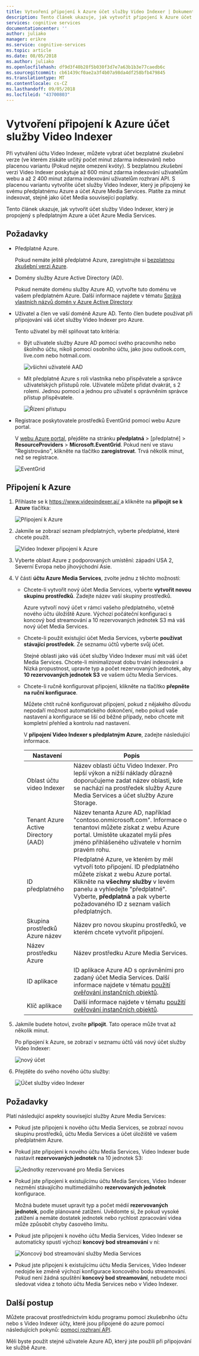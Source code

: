 ```yaml
---
title: Vytvoření připojení k Azure účet služby Video Indexer | Dokumentace Microsoftu
description: Tento článek ukazuje, jak vytvořit připojení k Azure účet služby Video Indexer.
services: cognitive services
documentationcenter: ''
author: juliako
manager: erikre
ms.service: cognitive-services
ms.topic: article
ms.date: 08/05/2018
ms.author: juliako
ms.openlocfilehash: df9d3f40b28f5b030f3d7e7a63b1b3e77caedb6c
ms.sourcegitcommit: cb61439cf0ae2a3f4b07a98da4df258bfb479845
ms.translationtype: MT
ms.contentlocale: cs-CZ
ms.lasthandoff: 09/05/2018
ms.locfileid: "43700803"
---
```

# <a name="create-a-video-indexer-account-connected-to-azure"></a>Vytvoření připojení k Azure účet služby Video Indexer

Při vytváření účtu Video Indexer, můžete vybrat účet bezplatné zkušební verze (ve kterém získáte určitý počet minut zdarma indexování) nebo placenou variantu (Pokud nejste omezení kvóty). S bezplatnou zkušební verzi Video Indexer poskytuje až 600 minut zdarma indexování uživatelům webu a až 2 400 minut zdarma indexování uživatelům rozhraní API. S placenou variantu vytvoříte účet služby Video Indexer, který je připojený ke svému předplatnému Azure a účet Azure Media Services. Platíte za minut indexovat, stejně jako účet Media související poplatky. 

Tento článek ukazuje, jak vytvořit účet služby Video Indexer, který je propojený s předplatným Azure a účet Azure Media Services. 

## <a name="prerequisites"></a>Požadavky

* Předplatné Azure. 

    Pokud nemáte ještě předplatné Azure, zaregistrujte si [bezplatnou zkušební verzi Azure](https://azure.microsoft.com/free/).

* Domény služby Azure Active Directory (AD). 

    Pokud nemáte doménu služby Azure AD, vytvořte tuto doménu ve vašem předplatném Azure. Další informace najdete v tématu [Správa vlastních názvů domén v Azure Active Directory](../../active-directory/users-groups-roles/domains-manage.md)

* Uživatel a člen ve vaší doméně Azure AD. Tento člen budete používat při připojování váš účet služby Video Indexer pro Azure.

    Tento uživatel by měl splňovat tato kritéria:

    * Být uživatele služby Azure AD pomocí svého pracovního nebo školního účtu, nikoli pomocí osobního účtu, jako jsou outlook.com, live.com nebo hotmail.com.
        
        ![všichni uživatelé AAD](./media/create-account/all-aad-users.png)

    *  Mít předplatné Azure s roli vlastníka nebo přispěvatele a správce uživatelských přístupů role. Uživatele můžete přidat dvakrát, s 2 rolemi. Jednou pomocí a jednou pro uživatel s oprávněním správce přístup přispěvatele.

        ![Řízení přístupu](./media/create-account/access-control-iam.png)

* Registrace poskytovatele prostředků EventGrid pomocí webu Azure portal.

    V [webu Azure portal](https://portal.azure.com/), přejděte na stránku **předplatná** > [předplatné] > **ResourceProviders** > **Microsoft.EventGrid**. Pokud není ve stavu "Registrováno", klikněte na tlačítko **zaregistrovat**. Trvá několik minut, než se registrace. 

    ![EventGrid](./media/create-account/event-grid.png)

## <a name="connect-to-azure"></a>Připojení k Azure

1. Přihlaste se k [ https://www.videoindexer.ai/ ](https://www.videoindexer.ai/) a klikněte na **připojit se k Azure** tlačítka:

    ![Připojení k Azure](./media/create-account/connect-to-azure.png)

2. Jakmile se zobrazí seznam předplatných, vyberte předplatné, které chcete použít. 

    ![Video Indexer připojení k Azure](./media/create-account/connect-vi-to-azure-subscription.png)

3. Vyberte oblast Azure z podporovaných umístění: západní USA 2, Severní Evropa nebo jihovýchodní Asie.
4. V části **účtu Azure Media Services**, zvolte jednu z těchto možností:

    * Chcete-li vytvořit nový účet Media Services, vyberte **vytvořit novou skupinu prostředků**. Zadejte název vaší skupiny prostředků.

        Azure vytvoří nový účet v rámci vašeho předplatného, včetně nového účtu úložiště Azure. Výchozí počáteční konfiguraci s koncový bod streamování a 10 rezervovaných jednotek S3 má váš nový účet Media Services.
    * Chcete-li použít existující účet Media Services, vyberte **používat stávající prostředek**. Ze seznamu účtů vyberte svůj účet.

        Stejné oblasti jako váš účet služby Video Indexer musí mít váš účet Media Services. Chcete-li minimalizovat dobu trvání indexování a Nízká propustnost, upravte typ a počet rezervovaných jednotek, aby **10 rezervovaných jednotek S3** ve vašem účtu Media Services.
    * Chcete-li ručně konfigurovat připojení, klikněte na tlačítko **přepněte na ruční konfigurace**. 
    
        Můžete chtít ručně konfigurovat připojení, pokud z nějakého důvodu nepodaří možnost automatického dokončení, nebo pokud vaše nastavení a konfigurace se liší od běžné případy, nebo chcete mít kompletní přehled a kontrolu nad nastavení. 
        
        V **připojení Video Indexer s předplatným Azure**, zadejte následující informace.

        |Nastavení|Popis|
        |---|---|
        |Oblast účtu video Indexer|Název oblasti účtu Video Indexer. Pro lepší výkon a nižší náklady důrazně doporučujeme zadat název oblasti, kde se nachází na prostředek služby Azure Media Services a účet služby Azure Storage. |
        |Tenant Azure Active Directory (AAD)|Název tenanta Azure AD, například "contoso.onmicrosoft.com". Informace o tenantovi můžete získat z webu Azure portal. Umístěte ukazatel myši přes jméno přihlášeného uživatele v horním pravém rohu.|
        |ID předplatného|Předplatné Azure, ve kterém by měl vytvoří toto připojení. ID předplatného můžete získat z webu Azure portal. Klikněte na **všechny služby** v levém panelu a vyhledejte "předplatné". Vyberte, **předplatná** a pak vyberte požadovaného ID z seznam vašich předplatných.|
        |Skupina prostředků Azure název|Název pro novou skupinu prostředků, ve kterém chcete vytvořit připojení.|
        |Název prostředku Azure|Název prostředku Azure Media Services.|
        |ID aplikace|ID aplikace Azure AD s oprávněními pro zadaný účet Media Services. Další informace najdete v tématu [použití ověřování instančních objektů](../../media-services/previous/media-services-portal-get-started-with-aad.md#service-principal-authentication).|
        |Klíč aplikace|Další informace najdete v tématu [použití ověřování instančních objektů](../../media-services/previous/media-services-portal-get-started-with-aad.md#service-principal-authentication).|

5. Jakmile budete hotovi, zvolte **připojit**. Tato operace může trvat až několik minut. 

    Po připojení k Azure, se zobrazí v seznamu účtů váš nový účet služby Video Indexer:

    ![nový účet](./media/create-account/new-account.png)

6. Přejděte do svého nového účtu služby: 

    ![Účet služby video Indexer](./media/create-account/vi-account.png)

## <a name="considerations"></a>Požadavky

Platí následující aspekty související služby Azure Media Services:

* Pokud jste připojeni k nového účtu Media Services, se zobrazí novou skupinu prostředků, účtu Media Services a účet úložiště ve vašem předplatném Azure.
* Pokud jste připojeni k nového účtu Media Services, Video Indexer bude nastavit **rezervovaných jednotek** na 10 jednotek S3:

    ![Jednotky rezervované pro Media Services](./media/create-account/ams-reserved-units.png)

* Pokud jste připojeni k existujícímu účtu Media Services, Video Indexer nezmění stávajícího multimediálního **rezervovaných jednotek** konfigurace.

    Možná budete muset upravit typ a počet médií **rezervovaných jednotek**, podle plánované zatížení. Uvědomte si, že pokud vysoké zatížení a nemáte dostatek jednotek nebo rychlost zpracování videa může způsobit chyby časového limitu.

* Pokud jste připojeni k nového účtu Media Services, Video Indexer se automaticky spustí výchozí **koncový bod streamování** v ní:

    ![Koncový bod streamování služby Media Services](./media/create-account/ams-streaming-endpoint.png)

* Pokud jste připojeni k existujícímu účtu Media Services, Video Indexer nedojde ke změně výchozí konfigurace koncového bodu streamování. Pokud není žádná spuštění **koncový bod streamování**, nebudete moci sledovat videa z tohoto účtu Media Services nebo v Video Indexer.

## <a name="next-steps"></a>Další postup

Můžete pracovat prostřednictvím kódu programu pomocí zkušebního účtu nebo s Video Indexer účty, které jsou připojené do azure pomocí následujících pokynů: [pomocí rozhraní API](video-indexer-use-apis.md).

Měli byste použít stejné uživatele Azure AD, který jste použili při připojování ke službě Azure.


